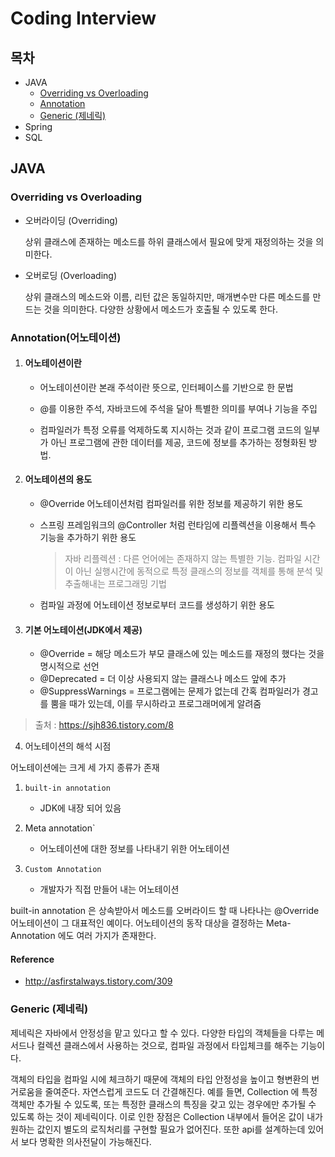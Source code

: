 # Coding Interview



## 목차

- JAVA
  - [Overriding vs Overloading](#Overriding-vs-Overloading)
  - [Annotation](#Annotation(어노테이션))
  - [Generic (제네릭)](#Generic-(제네릭))
- Spring
- SQL





## JAVA



### Overriding vs Overloading

- 오버라이딩 (Overriding)

  상위 클래스에 존재하는 메소드를 하위 클래스에서 필요에 맞게 재정의하는 것을 의미한다.

- 오버로딩 (Overloading)

  상위 클래스의 메소드와 이름, 리턴 값은 동일하지만, 매개변수만 다른 메소드를 만드는 것을 의미한다. 다양한 상황에서 메소드가  호출될 수 있도록 한다.

 

### Annotation(어노테이션)

1. #### 어노테이션이란

   - 어노테이션이란 본래 주석이란 뜻으로, 인터페이스를 기반으로 한 문법

   - @를 이용한 주석, 자바코드에 주석을 달아 특별한 의미를 부여나 기능을 주입

   - 컴파일러가 특정 오류를 억제하도록 지시하는 것과 같이 프로그램 코드의 일부가 아닌 프로그램에 관한 데이터를 제공, 코드에 정보를 추가하는 정형화된 방법.

     

2. #### 어노테이션의 용도

   - @Override 어노테이션처럼 컴파일러를 위한 정보를 제공하기 위한 용도

   - 스프링 프레임워크의 @Controller 처럼 런타임에 리플렉션을 이용해서 특수 기능을 추가하기 위한 용도

     ><span style="color: gray">자바 리플렉션 : 다른 언어에는 존재하지 않는 특별한 기능. 컴파일 시간이 아닌 실행시간에 동적으로 특정 클래스의 정보를 객체를 통해 분석 및 추출해내는 프로그래밍 기법</span>

   - 컴파일 과정에 어노테이션 정보로부터 코드를 생성하기 위한 용도

     

3. #### 기본 어노테이션(JDK에서 제공) 

   - @Override  = 해당 메소드가 부모 클래스에 있는 메소드를 재정의 했다는 것을 명시적으로 선언
   - @Deprecated = 더 이상 사용되지 않는 클래스나 메소드 앞에 추가
   - @SuppressWarnings = 프로그램에는 문제가 없는데 간혹 컴파일러가 경고를 뿜을 때가 있는데, 이를 무시하라고 프로그래머에게 알려줌

>출처 :  https://sjh836.tistory.com/8

4.  어노테이션의 해석 시점

   어노테이션에는 크게 세 가지 종류가 존재

   1. `built-in annotation`

      - JDK에 내장 되어 있음

        

   2. Meta annotation`

      - 어노테이션에 대한 정보를 나타내기 위한 어노테이션

        

   3. `Custom Annotation`

      - 개발자가 직접 만들어 내는 어노테이션

 built-in annotation 은 상속받아서 메소드를 오버라이드 할 때 나타나는 @Override 어노테이션이 그 대표적인 예이다. 어노테이션의 동작 대상을 결정하는 Meta-Annotation 에도 여러 가지가 존재한다.

#### Reference

- http://asfirstalways.tistory.com/309





### Generic (제네릭)

제네릭은 자바에서 안정성을 맡고 있다고 할 수 있다. 다양한 타입의 객체들을 다루는 메서드나 컬렉션 클래스에서 사용하는 것으로,  컴파일 과정에서 타입체크를 해주는 기능이다.

객체의 타입을 컴파일 시에 체크하기 때문에 객체의 타입 안정성을 높이고 형변환의 번거로움을 줄여준다. 자연스럽게 코드도 더 간결해진다. 예를 들면, Collection 에 특정 객체만 추가될 수 있도록, 또는 특정한 클래스의 특징을 갖고 있는 경우에만 추가될 수 있도록 하는 것이 제네릭이다. 이로 인한 장점은 Collection 내부에서 들어온 값이 내가 원하는 값인지 별도의 로직처리를 구현할 필요가 없어진다. 또한 api를 설계하는데 있어서 보다 명확한 의사전달이 가능해진다.



